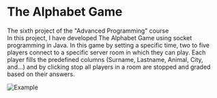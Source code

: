 # The Alphabet Game
 The sixth project of the "Advanced Programming" course \
 In this project, I have developed The Alphabet Game using socket programming in Java. In this game by setting a specific time, two to five players connect to a specific server room in which they can play. Each player fills the predefined columns (Surname, Lastname, Animal, City, and...) and by clicking stop all players in a room are stopped and graded based on their answers.



![Example](https://user-images.githubusercontent.com/60043933/90339634-32ce5f80-e007-11ea-94b0-48bde32788c9.JPG)
